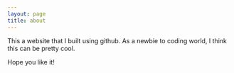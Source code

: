 ```yaml
---
layout: page
title: about
---
```


This a website that I built using github.
As a newbie to coding world, I think this can be pretty cool.

Hope you like it!

